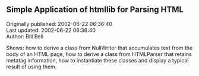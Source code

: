 ## Simple Application of htmllib for Parsing HTML  
Originally published: 2002-06-22 06:36:40  
Last updated: 2002-06-22 06:36:40  
Author: Bill Bell  
  
Shows: how to derive a class from NullWriter that accumulates text from the body of an HTML page, how to derive a class from HTMLParser that retains metatag information, how to instantiate these classes and display a typical result of using them.